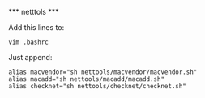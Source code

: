 *** netttols ***

Add this lines to:

```
vim .bashrc
```

Just append:

```
alias macvendor="sh nettools/macvendor/macvendor.sh"
alias macadd="sh nettools/macadd/macadd.sh"
alias checknet="sh nettools/checknet/checknet.sh"
```
